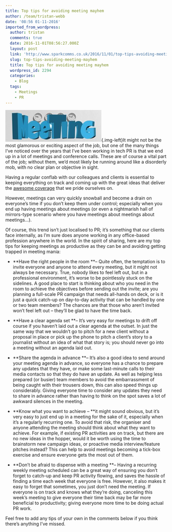 ```yaml
---
title: Top tips for avoiding meeting mayhem
author: /team/tristan-webb
date: '08:56 01-11-2016'
imported_from_wordpress:
  author: tristan
  comments: true
  date: 2016-11-01T08:56:27.000Z
  layout: post
  link: 'http://www.sparkcomms.co.uk/2016/11/01/top-tips-avoiding-meeting-mayhem/'
  slug: top-tips-avoiding-meeting-mayhem
  title: Top tips for avoiding meeting mayhem
  wordpress_id: 2294
  categories:
    - Blog
  tags:
    - Meetings
    - PR
---
```


![meeting-1219525_640](meeting-1219525_640-300x99.jpg){.img-left}It might not be the most glamorous or exciting aspect of the job, but one of the many things I’ve noticed over the years that I’ve been working in tech PR is that we end up in a lot of meetings and conference calls. These are of course a vital part of the job; without them, we’d most likely be running around like a disorderly mob, with no clear plan or objective in sight.

Having a regular conflab with our colleagues and clients is essential to keeping everything on track and coming up with the great ideas that deliver the [awesome coverage](http://www.bbc.co.uk/news/business-37372776) that we pride ourselves on.

However, meetings can very quickly snowball and become a drain on everyone’s time if you don’t keep them under control; especially when you end up having meetings about meetings (or even a nightmarish hall of mirrors-type scenario where you have meetings about meetings about meetings…).

Of course, this trend isn’t just localised to PR; it’s something that our clients face internally, as I’m sure does anyone working in any office-based profession anywhere in the world. In the spirit of sharing, here are my top tips for keeping meetings as productive as they can be and avoiding getting trapped in meeting mania:




  * **Have the right people in the room **– Quite often, the temptation is to invite everyone and anyone to attend every meeting, but it might not always be necessary. True, nobody likes to feel left out, but in a professional environment, it’s worse to be pointlessly stuck on the sidelines. A good place to start is thinking about who you need in the room to achieve the objectives before sending out the invite; are you planning a full-scale PR campaign that needs all-hands on deck, or is it just a quick catch-up on day-to-day activity that can be handled by one or two team members? The chances are that those who aren’t invited won’t feel left out – they’ll be glad to have the time back.




  * **Have a clear agenda set **– It’s very easy for meetings to drift off course if you haven’t laid out a clear agenda at the outset. In just the same way that we wouldn’t go to pitch for a new client without a proposal in place or pick up the phone to pitch a client’s story to a journalist without an idea of what that story is; you should never go into a meeting without an agenda laid out.




  * **Share the agenda in advance **– It’s also a good idea to send around your meeting agenda in advance, so everyone has a chance to prepare any updates that they have, or make some last-minute calls to their media contacts so that they do have an update. As well as helping less prepared (or busier) team members to avoid the embarrassment of being caught with their trousers down, this can also speed things up considerably. Giving everyone time to consider any updates they need to share in advance rather than having to think on the spot saves a lot of awkward silences in the meeting.




  * **Know what you want to achieve – **it might sound obvious, but it’s very easy to just end up in a meeting for the sake of it, especially when it’s a regularly recurring one. To avoid that risk, the organiser and anyone attending the meeting should think about what they want to achieve. For example, if existing PR activities are on track, but there are no new ideas in the hopper, would it be worth using the time to brainstorm new campaign ideas, or proactive media interview/feature pitches instead? This can help to avoid meetings becoming a tick-box exercise and ensure everyone gets the most out of them.




  * **Don’t be afraid to dispense with a meeting **– Having a recurring weekly meeting scheduled can be a great way of ensuring you don’t forget to catch-up and keep PR activity flowing, and saves the hassle of finding a time each week that everyone is free. However, it also makes it easy to forget that sometimes, you just don’t need the meeting. If everyone is on track and knows what they’re doing, canceling this week’s meeting to give everyone their time back may be far more beneficial to productivity; giving everyone more time to be doing actual PR work.


Feel free to add any tips of your own in the comments below if you think there’s anything I’ve missed.
